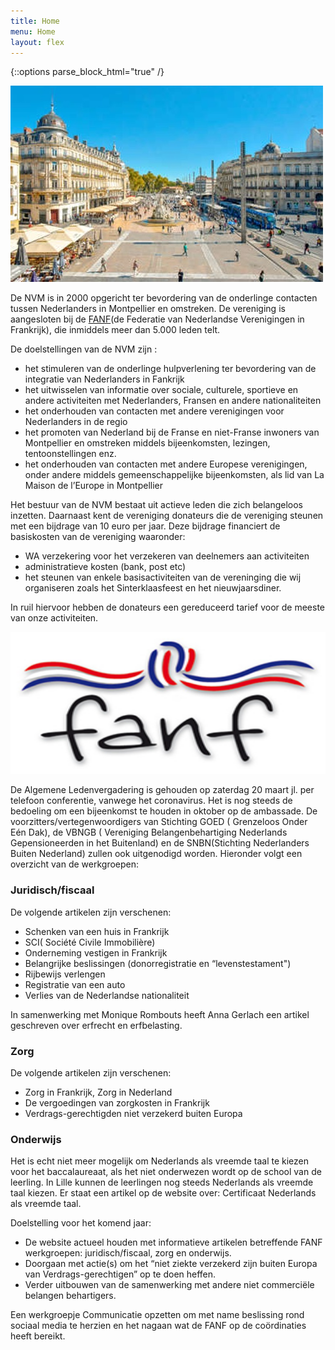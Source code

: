 ```yaml
---
title: Home
menu: Home
layout: flex
---
```


{::options parse_block_html="true" /}

<div class="col2">

![Place de la Comedie](/assets/images/site/Place-de-la-comedie_format_380x270.jpg)

De NVM is in 2000 opgericht ter bevordering van de onderlinge contacten tussen Nederlanders in Montpellier en omstreken. De vereniging is aangesloten bij de [FANF](http://www.fanf.fr)(de Federatie van Nederlandse Verenigingen in Frankrijk), die inmiddels meer dan 5.000 leden telt.

De doelstellingen van de NVM zijn :

- het stimuleren van de onderlinge hulpverlening ter bevordering van de integratie van Nederlanders in Fankrijk
- het uitwisselen van informatie over sociale, culturele, sportieve en andere activiteiten met Nederlanders, Fransen en andere nationaliteiten
- het onderhouden van contacten met andere verenigingen voor Nederlanders in de regio
- het promoten van Nederland bij de Franse en niet-Franse inwoners van Montpellier en omstreken middels bijeenkomsten, lezingen, tentoonstellingen enz.
- het onderhouden van contacten met andere Europese verenigingen, onder andere middels gemeenschappelijke bijeenkomsten, als lid van La Maison de l’Europe in Montpellier

Het bestuur van de NVM bestaat uit actieve leden die zich belangeloos inzetten. Daarnaast kent de vereniging donateurs die de vereniging steunen met een bijdrage van 10 euro per jaar. Deze bijdrage financiert de basiskosten van de vereniging waaronder:

- WA verzekering voor het verzekeren van deelnemers aan activiteiten
- administratieve kosten (bank, post etc)
- het steunen van enkele basisactiviteiten van de vereninging die wij organiseren zoals het Sinterklaasfeest en het nieuwjaarsdiner.

In ruil hiervoor hebben de donateurs een gereduceerd tarief voor de meeste van onze activiteiten.

</div>
<div class="col2">

<img src="/assets/images/logo_fanf.png" width="100%" height="227">

De Algemene Ledenvergadering is gehouden op zaterdag 20 maart jl. per telefoon conferentie, vanwege het coronavirus.
Het is nog steeds de bedoeling om een bijeenkomst te houden in oktober op de ambassade. De voorzitters/vertegenwoordigers van Stichting GOED ( Grenzeloos Onder Eén Dak), de VBNGB ( Vereniging Belangenbehartiging Nederlands Gepensioneerden in het Buitenland) en de SNBN(Stichting Nederlanders Buiten Nederland) zullen ook uitgenodigd worden.
Hieronder volgt een overzicht van de werkgroepen:

### Juridisch/fiscaal

De volgende artikelen zijn verschenen:
* Schenken van een huis in Frankrijk
* SCI( Société Civile Immobilière)
* Onderneming vestigen in Frankrijk
* Belangrijke beslissingen (donorregistratie en “levenstestament") 
* Rijbewijs verlengen
* Registratie van een auto
* Verlies van de Nederlandse nationaliteit

In samenwerking met Monique Rombouts heeft Anna Gerlach een artikel geschreven over erfrecht en erfbelasting.

### Zorg

De volgende artikelen zijn verschenen:

* Zorg in Frankrijk, Zorg in Nederland
* De vergoedingen van zorgkosten in Frankrijk
* Verdrags-gerechtigden niet verzekerd buiten Europa
 
### Onderwijs

Het is echt niet meer mogelijk om Nederlands als vreemde taal te kiezen voor het baccalaureaat, als het niet onderwezen wordt op de school van de leerling. In Lille kunnen de leerlingen nog steeds Nederlands als vreemde taal kiezen. Er staat een artikel op de website over: Certificaat Nederlands als vreemde taal.

Doelstelling voor het komend jaar:

* De website actueel houden met informatieve artikelen betreffende FANF werkgroepen: juridisch/fiscaal, zorg en onderwijs.
* Doorgaan met actie(s) om het “niet ziekte verzekerd zijn buiten Europa van Verdrags-gerechtigen” op te doen heffen.
* Verder uitbouwen van de samenwerking met andere niet commerciële belangen behartigers.

Een werkgroepje Communicatie opzetten om met name beslissing rond sociaal media te herzien en het nagaan wat de FANF op de coördinaties heeft bereikt.

</div>
